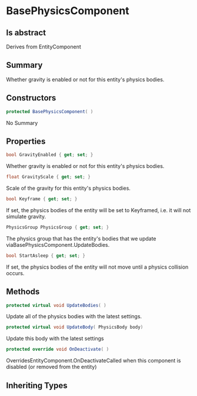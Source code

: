 # BasePhysicsComponent

## Is abstract
Derives from EntityComponent

## Summary

Whether gravity is enabled or not for this entity's physics bodies.
## Constructors

```c#
protected BasePhysicsComponent( ) 
```
No Summary
## Properties

```c#
bool GravityEnabled { get; set; } 
```
Whether gravity is enabled or not for this entity's physics bodies.
```c#
float GravityScale { get; set; } 
```
Scale of the gravity for this entity's physics bodies.
```c#
bool Keyframe { get; set; } 
```
If set, the physics bodies of the entity will be set to Keyframed, i.e. it will not simulate gravity.
```c#
PhysicsGroup PhysicsGroup { get; set; } 
```
The physics group that has the entity's bodies that we update viaBasePhysicsComponent.UpdateBodies.
```c#
bool StartAsleep { get; set; } 
```
If set, the physics bodies of the entity will not move until a physics collision occurs.
## Methods

```c#
protected virtual void UpdateBodies( ) 
```
Update all of the physics bodies with the latest settings.
```c#
protected virtual void UpdateBody( PhysicsBody body) 
```
Update this body with the latest settings
```c#
protected override void OnDeactivate( ) 
```
OverridesEntityComponent.OnDeactivateCalled when this component is disabled (or removed from the entity)
## Inheriting Types


